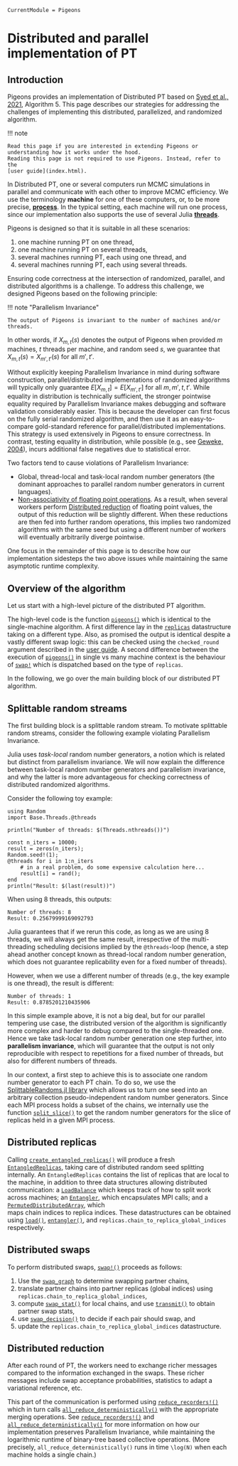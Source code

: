 ```@meta
CurrentModule = Pigeons
```

# Distributed and parallel implementation of PT 

## Introduction

Pigeons provides an implementation of Distributed PT based on [Syed et al., 2021](https://rss.onlinelibrary.wiley.com/doi/10.1111/rssb.12464), 
Algorithm 5. This page describes our strategies for addressing the challenges of implementing this distributed, 
parallelized, and randomized algorithm.

!!! note

    Read this page if you are interested in extending Pigeons or 
    understanding how it works under the hood. 
    Reading this page is not required to use Pigeons. Instead, refer to the 
    [user guide](index.html). 

In Distributed PT, one or several computers run MCMC simulations in parallel and 
communicate with each other to improve MCMC efficiency. 
We use the terminology **machine** for one of these computers, or, to be more precise, 
**[process](https://en.wikipedia.org/wiki/Process_(computing))**.
In the typical setting, each machine will run one process, since our implementation also supports 
the use of several Julia **[threads](https://docs.julialang.org/en/v1/manual/multi-threading/)**.

Pigeons is designed so that it is suitable in all these scenarios:

1. one machine running PT on one thread,
2. one machine running PT on several threads,
3. several machines running PT, each using one thread, and
4. several machines running PT, each using several threads.

Ensuring code correctness at the intersection of randomized, parallel, and distributed algorithms is a challenge. 
To address this challenge, we designed Pigeons based on the following principle:

!!! note "Parallelism Invariance"

    The output of Pigeons is invariant to the number of machines and/or threads.
 

In other words, if $X_{m, t}(s)$ denotes the output of Pigeons when provided $m$ machines, $t$ threads 
per machine, and random seed $s$,
we guarantee that $X_{m, t}(s) = X_{m', t'}(s)$ for all $m', t'$. 

Without explicitly keeping Parallelism Invariance in mind during software construction, 
parallel/distributed implementations of randomized algorithms will 
typically only guarantee $E[X_{m, t}] = E[X_{m', t'}]$ for all $m, m', t, t'$.
While equality in distribution is technically 
sufficient, the stronger pointwise equality required by Parallelism Invariance makes 
debugging and software validation considerably easier. 
This is because the developer can first focus on the fully serial randomized algorithm, 
and then use it as an easy-to-compare gold-standard reference for parallel/distributed 
implementations. 
This strategy is used extensively in Pigeons to ensure correctness. 
In contrast, testing equality in distribution, while possible (e.g., see 
[Geweke, 2004](https://www.jstor.org/stable/27590449#metadata_info_tab_contents)), incurs additional 
false negatives due to statistical error. 

Two factors tend to cause violations of Parallelism Invariance: 

- Global, thread-local and task-local random number generators (the dominant approaches to parallel
    random number generators in current languages).
- [Non-associativity of floating point operations](https://en.wikipedia.org/wiki/Associative_property#:~:text=non%2Dassociative%20magmas.-,Nonassociativity%20of%20floating%20point%20calculation,sized%20values%20are%20joined%20together). As a result, when several workers 
    perform [Distributed reduction](https://en.wikipedia.org/wiki/MapReduce) of 
    floating point values, the output of this reduction will be slightly different. 
    When these reductions are then fed into further random operations, this implies 
    two randomized algorithms with the same seed but using a different number of workers 
    will eventually arbitrarily diverge pointwise. 

One focus in the remainder of this page is to describe how our implementation sidesteps 
the two above issues while maintaining the same asymptotic runtime complexity.


## Overview of the algorithm

Let us start with a high-level picture of the distributed PT algorithm. 

The high-level code is the function [`pigeons()`](@ref) which is identical to the single-machine algorithm. 
A first difference lay in the [`replicas`](@ref) datastructure taking on a different type. Also, as promised the 
output is identical despite a vastly different swap logic: this can be checked using the `checked_round` 
argument described in the [user guide](index.html). 
A second difference between the execution of [`pigeons()`](@ref) in single vs many machine context is the behaviour 
of [`swap!`](@ref) which is dispatched 
based on the type of 
`replicas`. 

In the following, we go over the main building block of 
our distributed PT algorithm. 


## Splittable random streams

The first building block is a splittable random stream. 
To motivate splittable random streams, consider the following example violating Parallelism Invariance.

Julia uses *task-local* random number generators, a notion which 
is related but distinct from parallelism invariance. 
We will now explain the difference between task-local random number 
generators and parallelism invariance, and why the latter is more 
advantageous for checking correctness of distributed randomized algorithms. 

Consider the following toy example:

```
using Random
import Base.Threads.@threads

println("Number of threads: $(Threads.nthreads())")

const n_iters = 10000;
result = zeros(n_iters);
Random.seed!(1);
@threads for i in 1:n_iters
    # in a real problem, do some expensive calculation here...
    result[i] = rand();
end
println("Result: $(last(result))")
```

When using 8 threads, this outputs:
```
Number of threads: 8
Result: 0.25679999169092793
```

Julia guarantees that if we rerun this code, as long as we 
are using 8 threads, we will always get the same result, 
irrespective of the multi-threading scheduling decisions 
implied by the `@threads`-loop (hence, a step ahead another 
concept known as thread-local random number generation, which
does not guarantee replicability even for a fixed number of 
threads). 

However, when we use a different number of threads (e.g., 
the key example is one thread), the result is different:
```
Number of threads: 1
Result: 0.8785201210435906
```

In this simple example above, it is not a big deal, but for our parallel tempering use case, the 
distributed version of the algorithm is significantly more complex and 
harder to debug compared to the single-threaded one. Hence we take 
task-local random number generation one step further, into **parallelism 
invariance**, which will guarantee that the output is not only 
reproducible with respect to repetitions for a fixed number of threads, 
but also for different numbers of threads. 

In our context, a first step to achieve this is to associate one random number generator to each PT chain.
To do so, we use the 
[SplittableRandoms.jl library](https://github.com/UBC-Stat-ML/SplittableRandoms.jl) which allows 
us to turn one seed into an arbitrary collection pseudo-independent random number generators. 
Since each MPI process holds a subset of the chains, we internally use the 
function [`split_slice()`](@ref) to 
get the random number generators for the slice of replicas held in a given MPI process.


## Distributed replicas

Calling [`create_entangled_replicas()`](@ref) will produce a fresh [`EntangledReplicas`](@ref), 
taking care of distributed random seed splitting internally. 
An `EntangledReplicas` contains the list of replicas that are local to the machine, in addition
to three data structures allowing distributed communication: 
a [`LoadBalance`](@ref) which keeps track of 
how to split work across machines; an [`Entangler`](@ref), which encapsulates MPI calls; 
and a [`PermutedDistributedArray`](@ref), which  
maps chain indices to replica indices.
These datastructures can be obtained using [`load()`](@ref), [`entangler()`](@ref), and 
`replicas.chain_to_replica_global_indices` respectively.


## Distributed swaps

To perform distributed swaps, [`swap!()`](@ref) proceeds as follows:

1. Use the [`swap_graph`](@ref) to determine swapping partner chains,
2. translate partner chains into partner replicas (global indices) using
    `replicas.chain_to_replica_global_indices`,
3. compute [`swap_stat()`](@ref) for local chains, and use 
    [`transmit()`](@ref) to obtain partner swap stats,
4. use [`swap_decision()`](@ref) to decide if each pair should swap, and 
5. update the `replicas.chain_to_replica_global_indices` datastructure. 


## Distributed reduction

After each round of PT, the workers need to exchange richer messages
compared to the information exchanged in the swaps. 
These richer messages include swap acceptance probabilities, 
statistics to adapt a variational reference, etc. 

This part of the communication is performed using [`reduce_recorders!()`](@ref) which 
in turn calls [`all_reduce_deterministically()`](@ref) with the appropriate  
merging operations. See [`reduce_recorders!()`](@ref) and 
[`all_reduce_deterministically()`](@ref) for more information on how 
our implementation preserves Parallelism Invariance, while maintaining the logarithmic runtime of binary-tree based 
collective operations. (More precisely, `all_reduce_deterministically()` runs in time ``\log(N)`` 
when each machine holds a single chain.)

